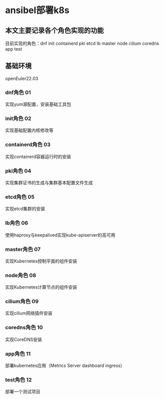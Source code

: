# ansibel部署k8s

## 本文主要记录各个角色实现的功能

目前实现的角色：dnf init containerd pki etcd lb master node cilium coredns app test

## 基础环境

openEuler22.03

### dnf角色 01

实现yum源配置，安装基础工具包

### init角色 02

实现基础配置内核修改等

### containerd角色 03

实现containerd容器运行时的安装

### pki角色 04

实现集群证书的生成与集群基本配置文件生成

### etcd角色 05

实现etcd集群的安装

### lb角色 06

使用haproxy与keepalived实现kube-apiserver的高可用

### master角色 07

实现Kubernetes控制平面的组件安装

### node角色 08

实现Kubernetes计算节点的组件安装

### cilium角色 09

实现cilium网络插件安装

### coredns角色 10

实现CoreDNS安装

### app角色 11

部署kubernetes应用（Metrics Server dashboard ingress）

### test角色 12

部署一个测试项目
